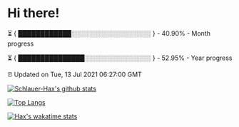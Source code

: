 # Hi there!

⏳ { ████████████░░░░░░░░░░░░░░░░░░ } - 40.90% - Month progress

⏳ { ███████████████░░░░░░░░░░░░░░░ } - 52.95% - Year progress

⏰ Updated on Tue, 13 Jul 2021 06:27:00 GMT


[![Schlauer-Hax's github stats](https://github-readme-stats.vercel.app/api?username=Schlauer-Hax&show_icons=true&theme=dark&count_private=true)](https://github.com/Schlauer-Hax)


[![Top Langs](https://github-readme-stats.vercel.app/api/top-langs/?username=Schlauer-Hax&layout=compact&theme=dark)](https://github.com/Schlauer-Hax?tab=repositories)


[![Hax's wakatime stats](https://github-readme-stats.vercel.app/api/wakatime?username=Hax&theme=dark)](https://wakatime.com/@Hax)

